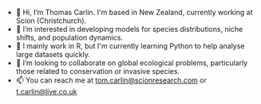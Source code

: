 - 👋 Hi, I’m Thomas Carlin. I'm based in New Zealand, currently working at Scion (Christchurch).
- 👀 I’m interested in developing models for species distributions, niche shifts, and population dynamics.
- 🌱 I mainly work in R, but I'm currently learning Python to help analyse large datasets quickly.
- 💞️ I’m looking to collaborate on global ecological problems, particularly those related to conservation or invasive species.
- 📫 You can reach me at tom.carlin@scionresearch.com or t.carlin@live.co.uk

<!---
TomC-93/TomC-93 is a ✨ special ✨ repository because its `README.md` (this file) appears on your GitHub profile.
You can click the Preview link to take a look at your changes.
--->
